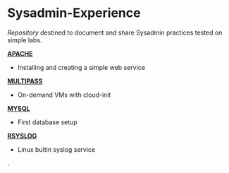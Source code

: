 # Sysadmin-Experience

*Repository* destined to document and share Sysadmin practices tested on simple labs.


[**APACHE**](https://github.com/kleberpires/Sysadmin-Experience/blob/ecab6f27c975b0f8d69a09753cc5f0c14c90797f/apache)
  - Installing and creating a simple web service


[**MULTIPASS**](https://github.com/kleberpires/Sysadmin-Experience/blob/ecab6f27c975b0f8d69a09753cc5f0c14c90797f/multipass)
  - On-demand VMs with cloud-init


[**MYSQL**](https://github.com/kleberpires/Sysadmin-Experience/blob/ecab6f27c975b0f8d69a09753cc5f0c14c90797f/mysql)
  - First database setup


[**RSYSLOG**](https://github.com/kleberpires/Sysadmin-Experience/blob/ecab6f27c975b0f8d69a09753cc5f0c14c90797f/rsyslog)
  - Linux bultin syslog service





.

